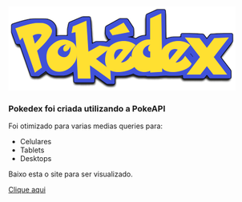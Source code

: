 ![Legenda](/imagen/logo-pokedex.png)
 
### Pokedex foi criada utilizando a PokeAPI
Foi otimizado para varias medias queries para:
* Celulares
* Tablets
* Desktops

Baixo esta o site para ser visualizado.

[Clique aqui](www.CodesdaLu.github.io/pokedex)







